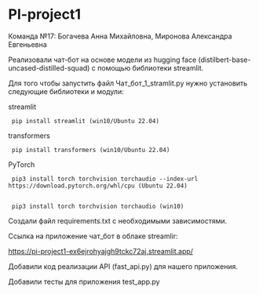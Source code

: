 # PI-project1
Команда №17: Богачева Анна Михайловна, Миронова Александра Евгеньевна

Реализовали чат-бот на основе модели из hugging face (distilbert-base-uncased-distilled-squad) с помощью библиотеки streamlit.

Для того чтобы запустить файл Чат_бот_1_stramlit.py нужно установить следующие библиотеки и модули:

streamlit


     pip install streamlit (win10/Ubuntu 22.04)
     
     
transformers


     pip install transformers (win10/Ubuntu 22.04)
     
     
PyTorch


     pip3 install torch torchvision torchaudio --index-url https://download.pytorch.org/whl/cpu (Ubuntu 22.04)
     
     
     pip3 install torch torchvision torchaudio (win10)
     
Создали файл requirements.txt с необходимыми зависимостями.

Cсылка на приложение чат_бот в облаке streamlir:

https://pi-project1-ex6ejrohyajgh9tckc72aj.streamlit.app/

Добавили код реализации API (fast_api.py) для нашего приложения.

 
Добавили тесты для приложения test_app.py
